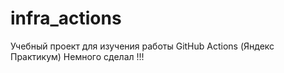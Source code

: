 # infra_actions
Учебный проект для изучения работы GitHub Actions (Яндекс Практикум)
Немного сделал !!!